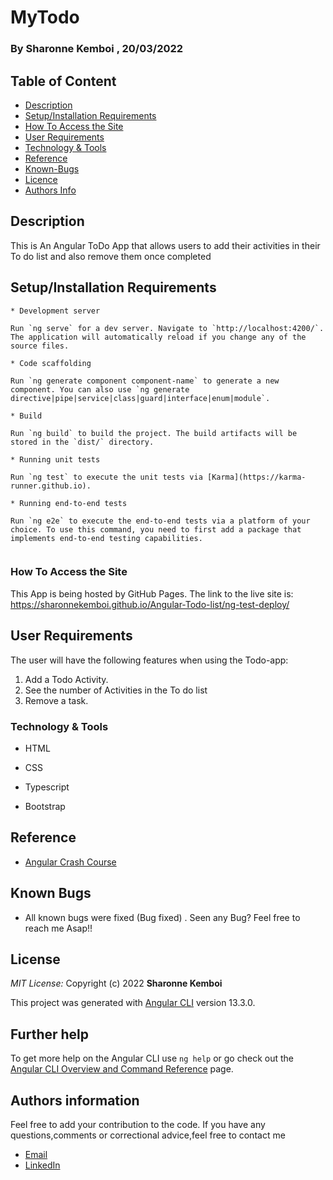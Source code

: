 # MyTodo

### By  Sharonne Kemboi ,  20/03/2022

## Table of Content

+ [Description](#description)
+ [Setup/Installation Requirements](#setup/installationrequirements)
+ [How To Access the Site](#howtoaccessthesite)
+ [User Requirements](#userrequirments)
+ [Technology & Tools](#technology&tools)
+ [Reference](#reference)
+ [Known-Bugs](#knownbugs)
+ [Licence](#licence)
+ [Authors Info](#authors-info)

## Description

This is An Angular ToDo App that allows users to add their activities in their To do list and also remove them once completed

## Setup/Installation Requirements

```
* Development server

Run `ng serve` for a dev server. Navigate to `http://localhost:4200/`. The application will automatically reload if you change any of the source files.

* Code scaffolding

Run `ng generate component component-name` to generate a new component. You can also use `ng generate directive|pipe|service|class|guard|interface|enum|module`.

* Build

Run `ng build` to build the project. The build artifacts will be stored in the `dist/` directory.

* Running unit tests

Run `ng test` to execute the unit tests via [Karma](https://karma-runner.github.io).

* Running end-to-end tests

Run `ng e2e` to execute the end-to-end tests via a platform of your choice. To use this command, you need to first add a package that implements end-to-end testing capabilities.


```



### How To Access the Site
This App is being hosted by GitHub Pages. The link to the live site is: https://sharonnekemboi.github.io/Angular-Todo-list/ng-test-deploy/


## **User Requirements**
The user will have the following features when using the Todo-app:

1. Add a Todo Activity.
2. See the number of Activities in the To do list
3. Remove a task.


### Technology & Tools
* HTML 

* CSS 

* Typescript 

* Bootstrap


## Reference
* [Angular Crash Course](https://www.youtube.com/watch?v=3dHNOWTI7H8)


## Known Bugs
* All known bugs were fixed (Bug fixed) . Seen any Bug? Feel free to reach me Asap!!

## License
 *MIT License:*
 Copyright (c) 2022 **Sharonne Kemboi**


This project was generated with [Angular CLI](https://github.com/angular/angular-cli) version 13.3.0.


## Further help

To get more help on the Angular CLI use `ng help` or go check out the [Angular CLI Overview and Command Reference](https://angular.io/cli) page.

## Authors information
Feel free to add your contribution to the code.
If you have any questions,comments or correctional advice,feel free to contact me
* [Email](sharonnekay23@gmail.com)
* [LinkedIn](https://www.linkedin.com/in/sharonne-vanessa-kemboi-a118bb135)